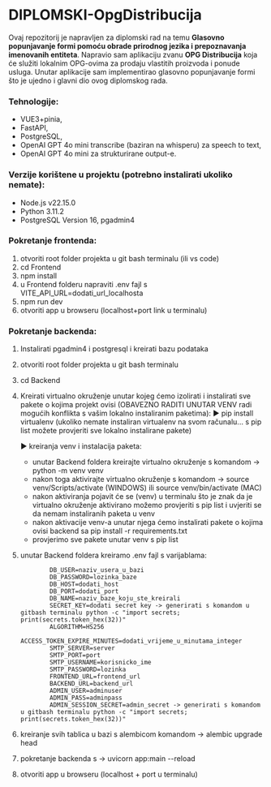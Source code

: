 # DIPLOMSKI-OpgDistribucija

Ovaj repozitorij je napravljen za diplomski rad na temu **Glasovno popunjavanje formi pomoću obrade prirodnog jezika i prepoznavanja imenovanih entiteta**. Napravio sam aplikaciju zvanu **OPG Distribucija** koja će služiti lokalnim OPG-ovima za prodaju vlastitih proizvoda i ponude usluga. Unutar aplikacije sam implementirao glasovno popunjavanje formi što je ujedno i glavni dio ovog diplomskog rada.

### Tehnologije:

- VUE3+pinia,
- FastAPI,
- PostgreSQL,
- OpenAI GPT 4o mini transcribe (baziran na whisperu) za speech to text,
- OpenAI GPT 4o mini za strukturirane output-e.

### Verzije korištene u projektu (potrebno instalirati ukoliko nemate):

- Node.js v22.15.0
- Python 3.11.2
- PostgreSQL Version 16, pgadmin4

### Pokretanje frontenda:

1. otvoriti root folder projekta u git bash terminalu (ili vs code)
2. cd Frontend
3. npm install
4. u Frontend folderu napraviti .env fajl s
   VITE_API_URL=dodati_url_localhosta
5. npm run dev
6. otvoriti app u browseru (localhost+port link u terminalu)

### Pokretanje backenda:

1.  Instalirati pgadmin4 i postgresql i kreirati bazu podataka
2.  otvoriti root folder projekta u git bash terminalu
3.  cd Backend
4.  Kreirati virtualno okruženje unutar kojeg ćemo izolirati i instalirati sve pakete o kojima projekt ovisi (OBAVEZNO RADITI UNUTAR VENV radi mogućih konflikta s vašim lokalno instaliranim paketima):
    ► pip install virtualenv (ukoliko nemate instaliran virtualenv na svom računalu... s pip list možete provjeriti sve lokalno instalirane pakete)

    ► kreiranja venv i instalacija paketa:

    - unutar Backend foldera kreirajte virtualno okruženje s komandom -> python -m venv venv
    - nakon toga aktivirajte virtualno okruženje s komandom -> source venv/Scripts/activate (WINDOWS) ili source venv/bin/activate (MAC)
    - nakon aktiviranja pojavit će se (venv) u terminalu što je znak da je virtualno okruženje aktivirano možemo provjeriti s pip list i uvjeriti se da nemam instaliranih paketa u venv
    - nakon aktivacije venv-a unutar njega ćemo instalirati pakete o kojima ovisi backend sa pip install -r requirements.txt
    - provjerimo sve pakete unutar venv s pip list

5.  unutar Backend foldera kreiramo .env fajl s varijablama:

                DB_USER=naziv_usera_u_bazi
                DB_PASSWORD=lozinka_baze
                DB_HOST=dodati_host
                DB_PORT=dodati_port
                DB_NAME=naziv_baze_koju_ste_kreirali
                SECRET_KEY=dodati secret key -> generirati s komandom u gitbash terminalu python -c "import secrets; print(secrets.token_hex(32))"
                ALGORITHM=HS256
                ACCESS_TOKEN_EXPIRE_MINUTES=dodati_vrijeme_u_minutama_integer
                SMTP_SERVER=server
                SMTP_PORT=port
                SMTP_USERNAME=korisnicko_ime
                SMTP_PASSWORD=lozinka
                FRONTEND_URL=frontend_url
                BACKEND_URL=backend_url
                ADMIN_USER=adminuser
                ADMIN_PASS=adminpass
                ADMIN_SESSION_SECRET=admin_secret -> generirati s komandom u gitbash terminalu python -c "import secrets; print(secrets.token_hex(32))"

6.  kreiranje svih tablica u bazi s alembicom komandom -> alembic upgrade head
7.  pokretanje backenda s -> uvicorn app:main --reload
8.  otvoriti app u browseru (localhost + port u terminalu)
